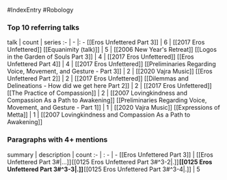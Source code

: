 #IndexEntry #Robology

### Top 10 referring talks
talk | count | series
:- | - |: -
[[Eros Unfettered Part 3]] | 6 | [[2017 Eros Unfettered]]
[[Equanimity (talk)]] | 5 | [[2006 New Year's Retreat]]
[[Logos in the Garden of Souls Part 3]] | 4 | [[2017 Eros Unfettered]]
[[Eros Unfettered Part 4]] | 4 | [[2017 Eros Unfettered]]
[[Preliminaries Regarding Voice, Movement, and Gesture - Part 3]] | 2 | [[2020 Vajra Music]]
[[Eros Unfettered Part 2]] | 2 | [[2017 Eros Unfettered]]
[[Dilemmas and Delineations - How did we get here Part 2]] | 2 | [[2017 Eros Unfettered]]
[[The Practice of Compassion]] | 2 | [[2007 Lovingkindness and Compassion As a Path to Awakening]]
[[Preliminaries Regarding Voice, Movement, and Gesture - Part 1]] | 1 | [[2020 Vajra Music]]
[[Expressions of Metta]] | 1 | [[2007 Lovingkindness and Compassion As a Path to Awakening]]

### Paragraphs with 4+ mentions
summary | description | count
:- | : - | -
[[Eros Unfettered Part 3]] | [[Eros Unfettered Part 3#\|...]] [[0125 Eros Unfettered Part 3#^3-2\|.]] **[[0125 Eros Unfettered Part 3#^3-3\|.]]** [[0125 Eros Unfettered Part 3#^3-4\|.]] | 5

